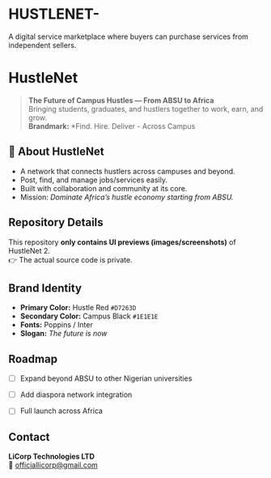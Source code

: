 # HUSTLENET-
A digital service marketplace where buyers can purchase services from independent sellers.

# HustleNet 

> **The Future of Campus Hustles — From ABSU to Africa**  
Bringing students, graduates, and hustlers together to work, earn, and grow.  
**Brandmark:** *Find. Hire. Deliver - Across Campus 

## 📝 About HustleNet 
-  A network that connects hustlers across campuses and beyond.  
- Post, find, and manage jobs/services easily.  
- Built with collaboration and community at its core.  
-  Mission: *Dominate Africa’s hustle economy starting from ABSU.*  



##  Repository Details
This repository **only contains UI previews (images/screenshots)** of HustleNet 2.  
👉 The actual source code is private.  



##  Brand Identity
- **Primary Color:** Hustle Red `#D7263D`  
- **Secondary Color:** Campus Black `#1E1E1E`  
- **Fonts:** Poppins / Inter  
- **Slogan:** *The future is now*  



##  Roadmap
- [ ] Expand beyond ABSU to other Nigerian universities  
- [ ] Add diaspora network integration  
- [ ] Full launch across Africa  



##  Contact
**LiCorp Technologies LTD**  
📧 officiallicorp@gmail.com
